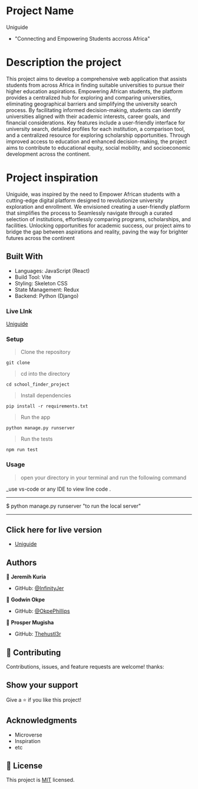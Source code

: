 # Project Name

Uniguide
- "Connecting and Empowering Students accross Africa"

# Description the project

This project aims to develop a comprehensive web application that assists students from across Africa in finding suitable universities to pursue their higher education aspirations. Empowering African students, the platform provides a centralized hub for exploring and comparing universities, eliminating geographical barriers and simplifying the university search process. By facilitating informed decision-making, students can identify universities aligned with their academic interests, career goals, and financial considerations. Key features include a user-friendly interface for university search, detailed profiles for each institution, a comparison tool, and a centralized resource for exploring scholarship opportunities. Through improved access to education and enhanced decision-making, the project aims to contribute to educational equity, social mobility, and socioeconomic development across the continent.

# Project inspiration
Uniguide, was inspired by the need to Empower African students with a cutting-edge digital platform designed to revolutionize university exploration and enrollment. 
We envisioned creating a user-friendly platform that simplifies the process to Seamlessly navigate through a curated selection of institutions, effortlessly comparing programs, scholarships, and facilities. Unlocking opportunities for academic success, our project aims to bridge the gap between aspirations and reality, paving the way for brighter futures across the continent

## Built With

- Languages: JavaScript (React)
- Build Tool: Vite
- Styling: Skeleton CSS
- State Management: Redux
- Backend: Python (Django)

### Live LInk
[Uniguide](https://uniguide-7lk7.onrender.com/api/)

### Setup

> Clone the repository
  
    git clone
    
> cd into the directory
    
    
    cd school_finder_project
  
> Install dependencies
    
   
    pip install -r requirements.txt
  
> Run the app
    
    
    python manage.py runserver
   
> Run the tests
    
  
    npm run test
  
### Usage

> open your directory in your terminal and run the following command

\_use vs-code or any IDE to view line code .

---

$ python manage.py runserver  "to run the local server"

---

## Click here for live version

- [Uniguide](https://uniguide-7lk7.onrender.com/api/)

## Authors

👤 **Jeremih Kuria**
- GitHub: [@InfinityJer](https://github.com/InfinityJer)

👤 **Godwin Okpe**
- GitHub: [@OkpePhillips](https://github.com/OkpePhillips) 

👤 **Prosper Mugisha**
- GitHub: [Thehustl3r](https://github.com/Thehustl3r)

## 🤝 Contributing

Contributions, issues, and feature requests are welcome!
thanks:

## Show your support

Give a ⭐️ if you like this project!

## Acknowledgments

- Microverse
- Inspiration
- etc

## 📝 License

This project is [MIT](./MIT.md) licensed.
